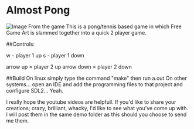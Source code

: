 # Almost Pong
![Image From the game](https://github.com/Michael-LightGameFramework/LightGameFrameworkSDL2/tree/master/demo/pong/ScreenShot.png)
This is a pong/tennis based game in which Free Game Art is slammed together into a quick 2 player game.


##Controls:

w - player 1 up
s - player 1 down

arrow up = player 2 up
arrow down = player 2 down

##Build
On linux simply type the command "make" then run a.out
On other systems... open an IDE and add the programming files to that project and configure SDL2... Yeah.



I really hope the youtube videos are helpfull.
If you'd like to share your creations; crazy, brilliant, whacky, I'd like to see what you've come up with.
I will post them in the same demo folder as this should you choose to send me them.
